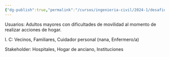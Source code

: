 ```yaml
---
{"dg-publish":true,"permalink":"/cursos/ingenieria-civil/2024-1/desafios-de-la-ingenieria/0-2-actividades-en-clase/actividad-2/"}
---
```


Usuarios: Adultos mayores con dificultades de movilidad al momento de realizar acciones de hogar.

I. C: Vecinos, Familiares, Cuidador personal (nana, Enfermero/a)

Stakeholder: Hospitales, Hogar de anciano, Instituciones 